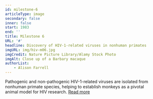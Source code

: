 ```yaml
---
id: milestone-6
articleType: image
secondary: false
inner: false
start: 1983 
end: ''
title: Milestone 6
URL: '#'
headline: Discovery of HIV-1-related viruses in nonhuman primates
imgURL: img/hiv-m06.jpg
imgCredit: Nature Picture Library/Alamy Stock Photo
imgAlt: Close up of a Barbary macaque
authorList:
    - Alison Farrell
---
```

Pathogenic and non-pathogenic HIV-1-related viruses are isolated from nonhuman primate species, helping to establish monkeys as a pivotal animal model for HIV research. <a href="#">Read more</a>